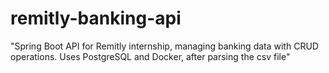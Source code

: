 # remitly-banking-api

"Spring Boot API for Remitly internship, managing banking data with CRUD operations. Uses PostgreSQL and Docker, after
parsing the csv file"
